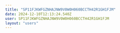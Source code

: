 ```yaml
---
title: "SP11FJKWFGZNHAJNW9V0W0H060BCCTH42R1GH1FJM"
date: 2024-12-10T12:13:24.540Z
user: SP11FJKWFGZNHAJNW9V0W0H060BCCTH42R1GH1FJM
layout: "users"
---
```

    